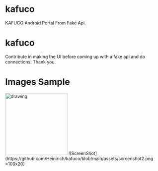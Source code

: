 # kafuco

KAFUCO Android Portal From Fake Api.

# kafuco

Contribute in making the UI before coming up with a fake api and do connections. Thank you. 


# Images Sample
<img src="https://github.com/Heinirich/kafuco/blob/main/assets/screenshot1.png =100x20" alt="drawing" style="width:200px;"/>
![ScreenShot](https://github.com/Heinirich/kafuco/blob/main/assets/screenshot2.png =100x20)


